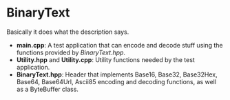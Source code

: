 # BinaryText

Basically it does what the description says.

- **main.cpp**: A test application that can encode and decode stuff using the functions provided by *BinaryText.hpp*.
- **Utility.hpp** and **Utility.cpp**: Utility functions needed by the test application.
- **BinaryText.hpp**: Header that implements Base16, Base32, Base32Hex, Base64, Base64Url, Ascii85 encoding and decoding functions, as well as a ByteBuffer class.
